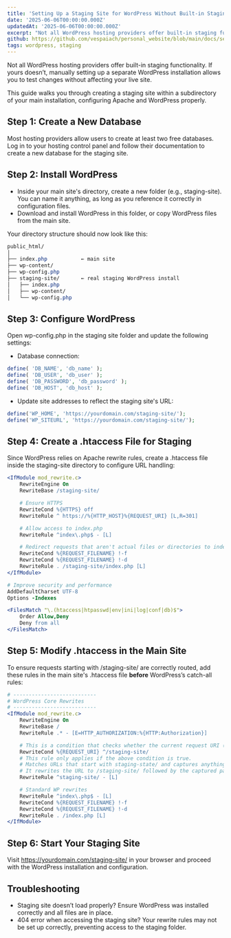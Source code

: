 ```yaml
---
title: 'Setting Up a Staging Site for WordPress Without Built-in Staging'
date: '2025-06-06T00:00:00.000Z'
updatedAt: '2025-06-06T00:00:00.000Z'
excerpt: "Not all WordPress hosting providers offer built-in staging functionality. If yours doesn’t, manually setting up a separate WordPress installation allows you to test changes without affecting your live site."
github: https://github.com/vespaiach/personal_website/blob/main/docs/setup-staging-site-wordpress-without-builtin-staging.md
tags: wordpress, staging
---
```


Not all WordPress hosting providers offer built-in staging functionality. If yours doesn’t, manually setting up a separate WordPress installation allows you to test changes without affecting your live site.

This guide walks you through creating a staging site within a subdirectory of your main installation, configuring Apache and WordPress properly.

## Step 1: Create a New Database

Most hosting providers allow users to create at least two free databases. Log in to your hosting control panel and follow their documentation to create a new database for the staging site.

## Step 2: Install WordPress

- Inside your main site's directory, create a new folder (e.g., staging-site). You can name it anything, as long as you reference it correctly in configuration files.
- Download and install WordPress in this folder, or copy WordPress files from the main site.

Your directory structure should now look like this:

```css
public_html/
│
├── index.php           ← main site
├── wp-content/
├── wp-config.php
├── staging-site/       ← real staging WordPress install
│   ├── index.php
│   ├── wp-content/
│   └── wp-config.php
```

## Step 3: Configure WordPress

Open wp-config.php in the staging site folder and update the following settings:

- Database connection:

```php
define( 'DB_NAME', 'db_name' );
define( 'DB_USER', 'db_user' );
define( 'DB_PASSWORD', 'db_password' );
define( 'DB_HOST', 'db_host' );
```

- Update site addresses to reflect the staging site's URL:

```php
define('WP_HOME', 'https://yourdomain.com/staging-site/');
define('WP_SITEURL', 'https://yourdomain.com/staging-site/');
```

## Step 4: Create a .htaccess File for Staging

Since WordPress relies on Apache rewrite rules, create a .htaccess file inside the staging-site directory to configure URL handling:

```apache
<IfModule mod_rewrite.c>
    RewriteEngine On
    RewriteBase /staging-site/

    # Ensure HTTPS
    RewriteCond %{HTTPS} off
    RewriteRule ^ https://%{HTTP_HOST}%{REQUEST_URI} [L,R=301]

    # Allow access to index.php
    RewriteRule ^index\.php$ - [L]

    # Redirect requests that aren't actual files or directories to index.php
    RewriteCond %{REQUEST_FILENAME} !-f
    RewriteCond %{REQUEST_FILENAME} !-d
    RewriteRule . /staging-site/index.php [L]
</IfModule>

# Improve security and performance
AddDefaultCharset UTF-8
Options -Indexes

<FilesMatch "\.(htaccess|htpasswd|env|ini|log|conf|db)$">
    Order Allow,Deny
    Deny from all
</FilesMatch>
```

## Step 5: Modify .htaccess in the Main Site

To ensure requests starting with /staging-site/ are correctly routed, add these rules in the main site's .htaccess file **before** WordPress’s catch-all rules:

```apache
# ---------------------------
# WordPress Core Rewrites
# ---------------------------
<IfModule mod_rewrite.c>
    RewriteEngine On
    RewriteBase /
    RewriteRule .* - [E=HTTP_AUTHORIZATION:%{HTTP:Authorization}]

    # This is a condition that checks whether the current request URI (e.g., the path part of the URL) starts with /staging-site/
    RewriteCond %{REQUEST_URI} ^/staging-site/
    # This rule only applies if the above condition is true.
    # Matches URLs that start with staging-state/ and captures anything after that using (.*) — a wildcard group.
    # It rewrites the URL to /staging-site/ followed by the captured part ($1).
    RewriteRule ^staging-site/ - [L]

    # Standard WP rewrites
    RewriteRule ^index\.php$ - [L]
    RewriteCond %{REQUEST_FILENAME} !-f
    RewriteCond %{REQUEST_FILENAME} !-d
    RewriteRule . /index.php [L]
</IfModule>
```

## Step 6: Start Your Staging Site

Visit https://yourdomain.com/staging-site/ in your browser and proceed with the WordPress installation and configuration. 

## Troubleshooting

- Staging site doesn’t load properly? Ensure WordPress was installed correctly and all files are in place.
- 404 error when accessing the staging site? Your rewrite rules may not be set up correctly, preventing access to the staging folder.